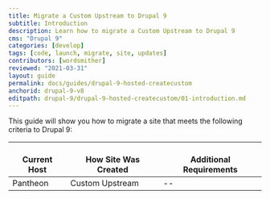 ```yaml
---
title: Migrate a Custom Upstream to Drupal 9
subtitle: Introduction
description: Learn how to migrate a Custom Upstream to Drupal 9
cms: "Drupal 9"
categories: [develop]
tags: [code, launch, migrate, site, updates]
contributors: [wordsmither]
reviewed: "2021-03-31"
layout: guide
permalink: docs/guides/drupal-9-hosted-createcustom
anchorid: drupal-9-v8
editpath: drupal-9/drupal-9-hosted-createcustom/01-introduction.md
---
```

This guide will show you how to migrate a site that meets the following criteria to Drupal 9:

<table>
<thead>
<tr>
<th style="text-align: center;vertical-align:top;"><i class="fa fa-cloud"></i><br/>Current Host</th>
<th style="text-align: center;vertical-align:top;"><i class="fa fa-wrench"></i><br/>How Site Was Created <Popover title="Site Creation" content="What is the method you used to create the site?" /> </th>
<th style="text-align: center;vertical-align:top;"><i class="glyphicon glyphicon-exclamation-sign"></i><br/>Additional Requirements <Popover title="Additional Requirements" content="Any other features that must be in place, or that are desired." /> </th>
</tr>
</thead>
<tbody>
<tr>
<td>Pantheon</td>
<td>Custom Upstream</td>
<td>--</td>
</tr>
</tbody>
</table>

<Partial file="drupal-9/see-landing.md" />


<Partial file="drupal-9/commit-history.md" />
